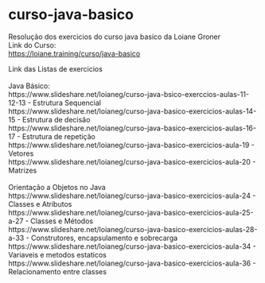 # curso-java-basico
Resolução dos exercicios do curso java basico da Loiane Groner
<br>Link do Curso:</br>
https://loiane.training/curso/java-basico
<br>
<p>Link das Listas de exercicios<br>
<br>Java Básico:</br>
https://www.slideshare.net/loianeg/curso-java-bsico-exerccios-aulas-11-12-13 - Estrutura Sequencial<br>
https://www.slideshare.net/loianeg/curso-java-basico-exercicios-aulas-14-15  - Estrutura de decisão<br>
https://www.slideshare.net/loianeg/curso-java-basico-exercicios-aulas-16-17  - Estrutura de repetição<br>
https://www.slideshare.net/loianeg/curso-java-basico-exercicios-aula-19 - Vetores<br>
https://www.slideshare.net/loianeg/curso-java-basico-exercicios-aula-20 - Matrizes<br>
<br>Orientação a Objetos no Java</br>
https://www.slideshare.net/loianeg/curso-java-basico-exercicios-aula-24 - Classes e Atributos<br>
https://www.slideshare.net/loianeg/curso-java-basico-exercicios-aula-25-a-27 - Classes e Métodos<br>
https://www.slideshare.net/loianeg/curso-java-basico-exercicios-aulas-28-a-33 - Construtores, encapsulamento e sobrecarga <br>
https://www.slideshare.net/loianeg/curso-java-basico-exercicios-aula-34 - Variaveis e metodos estaticos <br>
https://www.slideshare.net/loianeg/curso-java-basico-exercicios-aula-36 - Relacionamento entre classes<br>
</p>
